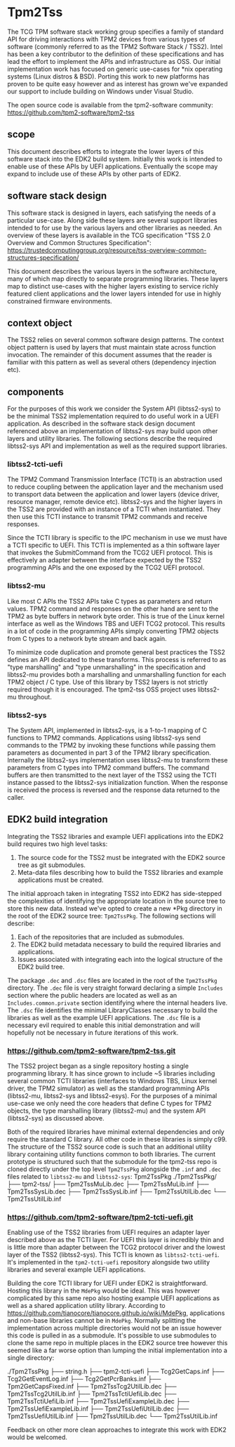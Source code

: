 # Tpm2Tss
The TCG TPM software stack working group specifies a family of standard API
for driving interactions with TPM2 devices from various types of software
(commonly referred to as the TPM2 Software Stack / TSS2). Intel has been a
key contributor to the definition of these specifications and has lead the
effort to implement the APIs and infrastructure as OSS. Our initial
implementation work has focused on generic use-cases for \*nix operating
systems (Linux distros & BSD). Porting this work to new platforms has proven
to be quite easy however and as interest has grown we've expanded our support
to include building on Windows under Visual Studio.

The open source code is available from the tpm2-software community:
https://github.com/tpm2-software/tpm2-tss

## scope
This document describes efforts to integrate the lower layers of this
software stack into the EDK2 build system. Initially this work is intended
to enable use of these APIs by UEFI applications. Eventually the scope may
expand to include use of these APIs by other parts of EDK2.

## software stack design
This software stack is designed in layers, each satisfying the needs of a
particular use-case. Along side these layers are several support libraries
intended to for use by the various layers and other libraries as needed.
An overview of these layers is available in the TCG specification "TSS 2.0
Overview and Common Structures Specification":
https://trustedcomputinggroup.org/resource/tss-overview-common-structures-specification/

This document describes the various layers in the software architecture,
many of which map directly to separate programming libraries. These layers
map to distinct use-cases with the higher layers existing to service richly
featured client applications and the lower layers intended for use in highly
constrained firmware environments.

## context object
The TSS2 relies on several common software design patterns. The context object
pattern is used by layers that must maintain state across function invocation.
The remainder of this document assumes that the reader is familiar with this
pattern as well as several others (dependency injection etc).

## components
For the purposes of this work we consider the System API (libtss2-sys) to be
the minimal TSS2 implementation required to do useful work in a UEFI
application. As described in the software stack design document referenced
above an implementation of libtss2-sys may build upon other layers and utility
libraries. The following sections describe the required libtss2-sys
API and implementation as well as the required support libraries.

### libtss2-tcti-uefi
The TPM2 Command Transmission Interface (TCTI) is an abstraction used to
reduce coupling between the application layer and the mechanism used to
transport data between the application and lower layers (device driver,
resource manager, remote device etc). libtss2-sys and the higher layers in
the TSS2 are provided with an instance of a TCTI when instantiated.
They then use this TCTI instance to transmit TPM2 commands and receive
responses.

Since the TCTI library is specific to the IPC mechanism in use we must have
a TCTI specific to UEFI. This TCTI is implemented as a thin software layer
that invokes the SubmitCommand from the TCG2 UEFI protocol. This is
effectively an adapter between the interface expected by the TSS2 programming
APIs and the one exposed by the TCG2 UEFI protocol.

### libtss2-mu
Like most C APIs the TSS2 APIs take C types as parameters and return values.
TPM2 command and responses on the other hand are sent to the TPM2 as byte
buffers in network byte order. This is true of the Linux kernel interface as
well as the Windows TBS and UEFI TCG2 protocol. This results in a lot of code
in the programming APIs simply converting TPM2 objects from C types to a
network byte stream and back again.

To minimize code duplication and promote general best practices the TSS2
defines an API dedicated to these transforms. This process is referred to as
"type marshalling" and "type unmarshalling" in the specification and
libtss2-mu provides both a marshalling and unmarshalling function for each
TPM2 object / C type. Use of this library by TSS2 layers is not strictly
required though it is encouraged. The tpm2-tss OSS project uses libtss2-mu
throughout.

### libtss2-sys
The System API, implemented in libtss2-sys, is a 1-to-1 mapping of C functions
to TPM2 commands. Applications using libtss2-sys send commands to the TPM2 by
invoking these functions while passing them parameters as documented in part 3
of the TPM2 library specification. Internally the libtss2-sys implementation
uses libtss2-mu to transform these parameters from C types into TPM2 command
buffers. The command buffers are then transmitted to the next layer of the
TSS2 using the TCTI instance passed to the libtss2-sys initialization
function. When the response is received the process is reversed and the
response data returned to the caller.

## EDK2 build integration
Integrating the TSS2 libraries and example UEFI applications into the EDK2
build requires two high level tasks:
1) The source code for the TSS2 must be integrated with the EDK2 source tree
as git submodules.
2) Meta-data files describing how to build the TSS2 libraries and example
applications must be created.

The initial approach taken in integrating TSS2 into EDK2 has side-stepped the
complexities of identifying the appropriate location in the source tree to
store this new data. Instead we've opted to create a new \*Pkg directory in
the root of the EDK2 source tree: `Tpm2TssPkg`. The following sections will
describe:
1) Each of the repositories that are included as submodules.
2) The EDK2 build metadata necessary to build the required libraries and
applications.
3) Issues associated with integrating each into the logical structure of the
EDK2 build tree.

The package `.dec` and `.dsc` files are located in the root of the
`Tpm2TssPkg` directory. The `.dec` file is very straight forward declaring
a simple `Includes` section where the public headers are located as well as
an `Includes.common.private` section identifying where the internal headers
live. The `.dsc` file identifies the minimal LibraryClasses necessary to
build the libraries as well as the example UEFI applications. The `.dsc`
file is a necessary evil required to enable this initial demonstration and
will hopefully not be necessary in future iterations of this work.

### https://github.com/tpm2-software/tpm2-tss.git
The TSS2 project began as a single repository hosting a single programming
library. It has since grown to include ~5 libraries including several common
TCTI libraries (interfaces to Windows TBS, Linux kernel driver, the TPM2
simulator) as well as the standard programming APIs (libtss2-mu, libtss2-sys
and libtss2-esys). For the purposes of a minimal use-case we only need the
core headers that define C types for TPM2 objects, the type marshalling
library (libtss2-mu) and the system API (libtss2-sys) as discussed above.

Both of the required libraries have minimal external dependencies and only
require the standard C library. All other code in these libraries is simply
c99. The structure of the TSS2 source code is such that an additional utility
library containing utility functions common to both libraries. The current
prototype is structured such that the submodule for the tpm2-tss repo is
cloned directly under the top level `Tpm2TssPkg` alongside the `.inf` and
`.dec` files related to `libtss2-mu` and `libtss2-sys`:
Tpm2TssPkg
./Tpm2TssPkg/
├── tpm2-tss/
├── Tpm2TssMuLib.dec
├── Tpm2TssMuLib.inf
├── Tpm2TssSysLib.dec
├── Tpm2TssSysLib.inf
├── Tpm2TssUtilLib.dec
└── Tpm2TssUtilLib.inf

### https://github.com/tpm2-software/tpm2-tcti-uefi.git
Enabling use of the TSS2 libraries from UEFI requires an adapter layer
described above as the TCTI layer. For UEFI this layer is incredibly thin
and is little more than adapter between the TCG2 protocol driver and the
lowest layer of the TSS2 (libtss2-sys). This TCTI is known as
`libtss2-tcti-uefi`. It's implemented in the `tpm2-tcti-uefi` repository
alongside two utility libraries and several example UEFI applications.

Building the core TCTI library for UEFI under EDK2 is straightforward.
Hosting this library in the `MdePkg` would be ideal. This was however
complicated by this same repo also hosting example UEFI applications as well
as a shared application utility library. According to
https://github.com/tianocore/tianocore.github.io/wiki/MdePkg, applications
and non-base libraries cannot be in `MdePkg`. Normally splitting the
implementation across multiple directories would not be an issue however this
code is pulled in as a submodule. It's possible to use submodules to clone
the same repo in multiple places in the EDK2 source tree however this seemed
like a far worse option than lumping the initial implementation into a single
directory:

./Tpm2TssPkg
├── string.h
├── tpm2-tcti-uefi
├── Tcg2GetCaps.inf
├── Tcg2GetEventLog.inf
├── Tcg2GetPcrBanks.inf
├── Tpm2GetCapsFixed.inf
├── Tpm2TssTcg2UtilLib.dec
├── Tpm2TssTcg2UtilLib.inf
├── Tpm2TssTctiUefiLib.dec
├── Tpm2TssTctiUefiLib.inf
├── Tpm2TssUefiExampleLib.dec
├── Tpm2TssUefiExampleLib.inf
├── Tpm2TssUefiUtilLib.dec
├── Tpm2TssUefiUtilLib.inf
├── Tpm2TssUtilLib.dec
└── Tpm2TssUtilLib.inf

Feedback on other more clean approaches to integrate this work with EDK2 would
be welcomed.

